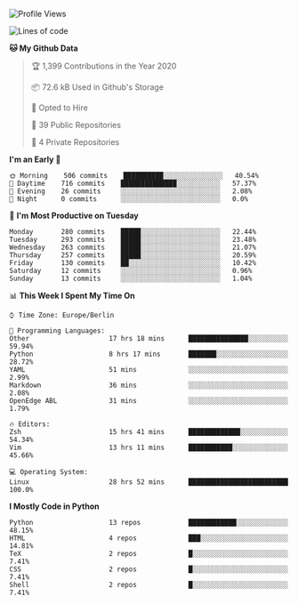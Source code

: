 <!--START_SECTION:waka-->
![Profile Views](http://img.shields.io/badge/Profile%20Views-0-blue)

![Lines of code](https://img.shields.io/badge/From%20Hello%20World%20I%27ve%20Written-8.1%20million%20lines%20of%20code-blue)

**🐱 My Github Data** 

> 🏆 1,399 Contributions in the Year 2020
 > 
> 📦 72.6 kB Used in Github's Storage 
 > 
> 💼 Opted to Hire
 > 
> 📜 39 Public Repositories 
 > 
> 🔑 4 Private Repositories  

**I'm an Early 🐤** 

```text
🌞 Morning    506 commits    ██████████░░░░░░░░░░░░░░░   40.54% 
🌆 Daytime    716 commits    ██████████████░░░░░░░░░░░   57.37% 
🌃 Evening    26 commits     ░░░░░░░░░░░░░░░░░░░░░░░░░   2.08% 
🌙 Night      0 commits      ░░░░░░░░░░░░░░░░░░░░░░░░░   0.0%

```
📅 **I'm Most Productive on Tuesday** 

```text
Monday       280 commits    █████░░░░░░░░░░░░░░░░░░░░   22.44% 
Tuesday      293 commits    █████░░░░░░░░░░░░░░░░░░░░   23.48% 
Wednesday    263 commits    █████░░░░░░░░░░░░░░░░░░░░   21.07% 
Thursday     257 commits    █████░░░░░░░░░░░░░░░░░░░░   20.59% 
Friday       130 commits    ██░░░░░░░░░░░░░░░░░░░░░░░   10.42% 
Saturday     12 commits     ░░░░░░░░░░░░░░░░░░░░░░░░░   0.96% 
Sunday       13 commits     ░░░░░░░░░░░░░░░░░░░░░░░░░   1.04%

```


📊 **This Week I Spent My Time On** 

```text
⌚︎ Time Zone: Europe/Berlin

💬 Programming Languages: 
Other                    17 hrs 18 mins      ███████████████░░░░░░░░░░   59.94% 
Python                   8 hrs 17 mins       ███████░░░░░░░░░░░░░░░░░░   28.72% 
YAML                     51 mins             ░░░░░░░░░░░░░░░░░░░░░░░░░   2.99% 
Markdown                 36 mins             ░░░░░░░░░░░░░░░░░░░░░░░░░   2.08% 
OpenEdge ABL             31 mins             ░░░░░░░░░░░░░░░░░░░░░░░░░   1.79%

🔥 Editors: 
Zsh                      15 hrs 41 mins      █████████████░░░░░░░░░░░░   54.34% 
Vim                      13 hrs 11 mins      ███████████░░░░░░░░░░░░░░   45.66%

💻 Operating System: 
Linux                    28 hrs 52 mins      █████████████████████████   100.0%

```

**I Mostly Code in Python** 

```text
Python                   13 repos            ████████████░░░░░░░░░░░░░   48.15% 
HTML                     4 repos             ███░░░░░░░░░░░░░░░░░░░░░░   14.81% 
TeX                      2 repos             █░░░░░░░░░░░░░░░░░░░░░░░░   7.41% 
CSS                      2 repos             █░░░░░░░░░░░░░░░░░░░░░░░░   7.41% 
Shell                    2 repos             █░░░░░░░░░░░░░░░░░░░░░░░░   7.41%

```



<!--END_SECTION:waka-->
